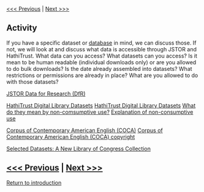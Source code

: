 [<<< Previous](copyright.md) | [Next >>>](social.md)  



## Activity
If you have a specific dataset or [database](https://guides.smu.edu/az.php) in mind, we can discuss those.
If not, we will look at and discuss what data is accessible through JSTOR and HathiTrust. 
What data can you access? What datasets can you access? 
Is it mean to be human readable (individual downloads only) or are you allowed to do bulk downloads?  Is the date already assembled into datasets? What restrictions or permissions are already in place? What are you allowed to do with those datasets?


[JSTOR Data for Research (DfR)](https://guides.smu.edu/c.php?g=934689&p=6737385)

[HathiTrust Digital Library Datasets](https://www.hathitrust.org/datasets)
[HathiTrust Digital Library Datasets](https://www.hathitrust.org/data)
[What do they mean by non-comsumptive use?](https://www.hathitrust.org/htrc_ncup)
[Explanation of non-consumptive use](https://blogs.harvard.edu/copyrightosc/2017/02/24/)

[Corpus of Contemporary American English (COCA)](https://www.english-corpora.org/coca/) 
[Corpus of Contemporary American English (COCA) copyright](https://corpus.byu.edu/copyright.asp) 

[Selected Datasets: A New Library of Congress Collection](https://blogs.loc.gov/thesignal/2020/06/selected-datasets-a-new-library-of-congress-collection/?loclr=eadpb)


[<<< Previous](copyright.md) | [Next >>>](social.md)  
-----
[Return to introduction](https://github.com/SouthernMethodistUniversity/access)
